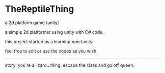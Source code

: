 # TheReptileThing
a 2d platform game (unity)

a simple 2d platformer using unity with C# code.

this project started as a learning opertunity.

feel free to edit or use the codes as you wish.

_________________________________________________________
story:
you're a lizard...thing. escape the class and go off queen.
